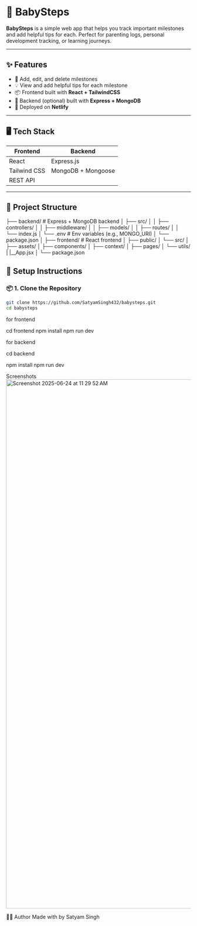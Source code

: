 # 👶 BabySteps

**BabySteps** is a simple web app that helps you track important milestones and add helpful tips for each. Perfect for parenting logs, personal development tracking, or learning journeys.

---

## ✨ Features

- 🧱 Add, edit, and delete milestones
- 💡 View and add helpful tips for each milestone
- 📦 Frontend built with **React + TailwindCSS**
- 🔐 Backend (optional) built with **Express + MongoDB**
- 🚀 Deployed on **Netlify**

---

## 🖥️ Tech Stack

| Frontend     | Backend            |
| ------------ | ------------------ |
| React        | Express.js         |
| Tailwind CSS | MongoDB + Mongoose |
| REST API     |

---

## 🔧 Project Structure

├── backend/ # Express + MongoDB backend
│ ├── src/
│ │ ├── controllers/
│ │ ├── middleware/
│ │ ├── models/
│ │ ├── routes/
│ │ └── index.js
│ └── .env # Env variables (e.g., MONGO_URI)
│ └── package.json
│
├── frontend/ # React frontend
│ ├── public/
│ └── src/
│ ├── assets/
│ ├── components/
│ ├── context/
│ ├── pages/
│ └── utils/
| |\_\_App.jsx
│ └── package.json

## 🔧 Setup Instructions

### 📦 1. Clone the Repository

```bash
git clone https://github.com/SatyamSingh432/babysteps.git
cd babysteps
```

for frontend

cd frontend
npm install
npm run dev

for backend

cd backend

npm install
npm run dev

Screenshots
<img width="1440" alt="Screenshot 2025-06-24 at 11 29 52 AM" src="https://github.com/user-attachments/assets/470163cc-0d60-49d0-b91d-a619775f16cd" />


🙋‍♂️ Author
Made with by Satyam Singh
